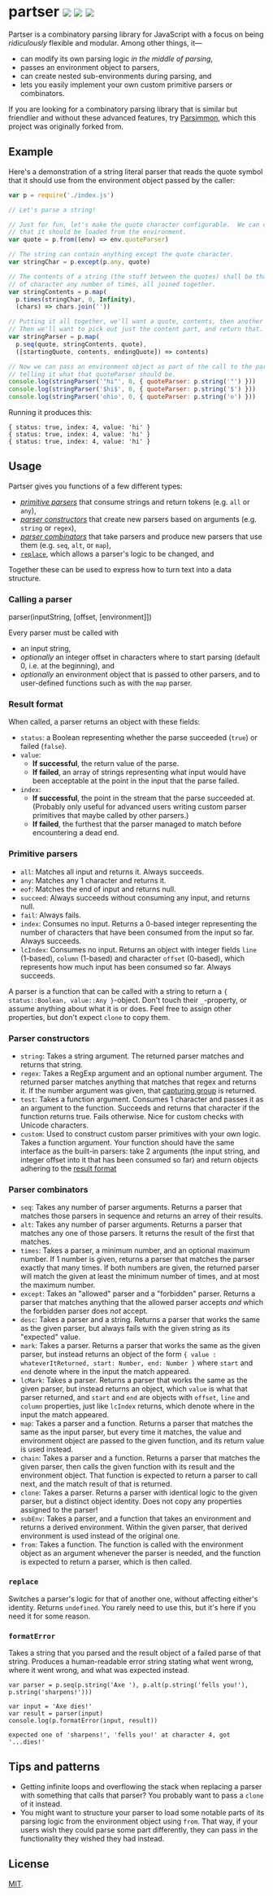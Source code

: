 # partser [![](https://img.shields.io/npm/v/partser.svg?style=flat-square)](https://www.npmjs.com/package/partser) [![](https://img.shields.io/travis/anko/partser.svg?style=flat-square)](https://travis-ci.org/anko/partser) [![](https://img.shields.io/david/anko/partser.svg?style=flat-square)](https://david-dm.org/anko/partser)

Partser is a combinatory parsing library for JavaScript with a focus on being
*ridiculously* flexible and modular.  Among other things, it—

 - can modify its own parsing logic *in the middle of parsing*,
 - passes an environment object to parsers,
 - can create nested sub-environments during parsing, and
 - lets you easily implement your own custom primitive parsers or combinators.

If you are looking for a combinatory parsing library that is similar but
friendlier and without these advanced features, try
[Parsimmon](https://github.com/jneen/parsimmon), which this project was
originally forked from.

## Example

Here's a demonstration of a string literal parser that reads the quote symbol
that it should use from the environment object passed by the caller:

<!-- !test program
# Change requires to the correct import, and strip the final newline.
sed "s/require('partser')/require('.\\/index.js')/g" \
| node \
| head -c -1 -->

<!-- !test in quick example -->

``` js
var p = require('./index.js')

// Let's parse a string!

// Just for fun, let's make the quote character configurable.  We can define
// that it should be loaded from the environment.
var quote = p.from((env) => env.quoteParser)

// The string can contain anything except the quote character.
var stringChar = p.except(p.any, quote)

// The contents of a string (the stuff between the quotes) shall be that sort
// of character any number of times, all joined together.
var stringContents = p.map(
  p.times(stringChar, 0, Infinity),
  (chars) => chars.join(''))

// Putting it all together, we'll want a quote, contents, then another quote.
// Then we'll want to pick out just the content part, and return that.
var stringParser = p.map(
  p.seq(quote, stringContents, quote),
  ([startingQuote, contents, endingQuote]) => contents)

// Now we can pass an environment object as part of the call to the parser,
// telling it what that quoteParser should be.
console.log(stringParser('"hi"', 0, { quoteParser: p.string('"') }))
console.log(stringParser('$hi$', 0, { quoteParser: p.string('$') }))
console.log(stringParser('ohio', 0, { quoteParser: p.string('o') }))
```

Running it produces this:

<!-- !test out quick example -->

```
{ status: true, index: 4, value: 'hi' }
{ status: true, index: 4, value: 'hi' }
{ status: true, index: 4, value: 'hi' }
```

## Usage

Partser gives you functions of a few different types:

 - [*primitive parsers*](#primitive-parsers) that consume strings and return
   tokens (e.g. `all` or `any`),
 - [*parser constructors*](#parser-constructors) that create new parsers based
   on arguments (e.g.  `string` or `regex`),
 - [*parser combinators*](#parser-combinators) that take parsers and produce
   new parsers that use them (e.g.  `seq`, `alt`, or `map`),
 - [`replace`](#replace), which allows a parser's logic to be changed, and

Together these can be used to express how to turn text into a data structure.

### Calling a parser

   parser(inputString, [offset, [environment]])

Every parser must be called with

 - an input string,
 - *optionally* an integer offset in characters where to start parsing (default
   0, i.e. at the beginning), and
 - *optionally* an environment object that is passed to other parsers, and to
   user-defined functions such as with the `map` parser.

### Result format

When called, a parser returns an object with these fields:

 - `status`: a Boolean representing whether the parse succeeded (`true`) or
   failed (`false`).
 - `value`:
   - **If successful**, the return value of the parse.
   - **If failed**, an array of strings representing what input would have been
     acceptable at the point in the input that the parse failed.
 - `index`:
   - **If successful**, the point in the stream that the parse succeeded at.
     (Probably only useful for advanced users writing custom parser primitives
     that maybe called by other parsers.)
   - **If failed**, the furthest that the parser managed to match before
     encountering a dead end.

### Primitive parsers

 - `all`: Matches all input and returns it.  Always succeeds.
 - `any`: Matches any 1 character and returns it.
 - `eof`: Matches the end of input and returns null.
 - `succeed`: Always succeeds without consuming any input, and returns null.
 - `fail`: Always fails.
 - `index`: Consumes no input.  Returns a 0-based integer representing the
   number of characters that have been consumed from the input so far.  Always
   succeeds.
 - `lcIndex`: Consumes no input.  Returns an object with integer fields `line`
   (1-based), `column` (1-based) and character `offset` (0-based), which
   represents how much input has been consumed so far.  Always succeeds.

A parser is a function that can be called with a string to return a `{
status::Boolean, value::Any }`-object.  Don't touch their `_`-property, or
assume anything about what it is or does.  Feel free to assign other properties,
but don't expect `clone` to copy them.

### Parser constructors

 - `string`: Takes a string argument.  The returned parser matches and returns
   that string.
 - `regex`: Takes a RegExp argument and an optional number argument.  The
   returned parser matches anything that matches that regex and returns it.  If
   the number argument was given, that [capturing
   group](https://developer.mozilla.org/en-US/docs/Web/JavaScript/Reference/Global_Objects/RegExp#grouping-back-references)
   is returned.
 - `test`: Takes a function argument.  Consumes 1 character and passes it as an
   argument to the function.  Succeeds and returns that character if the
   function returns true.  Fails otherwise.  Nice for custom checks with
   Unicode characters.
 - `custom`: Used to construct custom parser primitives with your own logic.
   Takes a function argument.  Your function should have the same interface as
   the built-in parsers: take 2 arguments (the input string, and integer offset
   into it that has been consumed so far) and return objects adhering to the
   [result format](#result-format)

### Parser combinators

 - `seq`: Takes any number of parser arguments.  Returns a parser that matches
   those parsers in sequence and returns an arrey of their results.
 - `alt`: Takes any number of parser arguments.  Returns a parser that matches
   any one of those parsers.  It returns the result of the first that matches.
 - `times`: Takes a parser, a minimum number, and an optional maximum number.
   If 1 number is given, returns a parser that matches the parser exactly that
   many times.  If both numbers are given, the returned parser will match the
   given at least the minimum number of times, and at most the maximum number.
 - `except`: Takes an "allowed" parser and a "forbidden" parser.  Returns a
   parser that matches anything that the allowed parser accepts *and* which the
   forbidden parser does *not* accept.
 - `desc`: Takes a parser and a string.  Returns a parser that works the same
   as the given parser, but always fails with the given string as its
   "expected" value.
 - `mark`: Takes a parser.  Returns a parser that works the same as the given
   parser, but instead returns an object of the form `{ value :
   whateverItReturned, start: Number, end: Number }` where `start` and `end`
   denote where in the input the match appeared.
 - `lcMark`: Takes a parser.  Returns a parser that works the same as the given
   parser, but instead returns an object, which `value` is what that parser
   returned, and `start` and `end` are objects with `offset`, `line` and
   `column` properties, just like `lcIndex` returns, which denote where in the
   input the match appeared.
 - `map`: Takes a parser and a function.  Returns a parser that matches the
   same as the input parser, but every time it matches, the value and
   environment object are passed to the given function, and its return value is
   used instead.
 - `chain`: Takes a parser and a function.  Returns a parser that matches the
   given parser, then calls the given function with its result and the
   environment object.  That function is expected to return a parser to call
   next, and the match result of that is returned.
 - `clone`: Takes a parser.  Returns a parser with identical logic to the given
   parser, but a distinct object identity.  Does not copy any properties
   assigned to the parser!
 - `subEnv`: Takes a parser, and a function that takes an environment and
   returns a derived environment.  Within the given parser, that derived
   environment is used instead of the original one.
 - `from`: Takes a function.  The function is called with the environment
   object as an argument whenever the parser is needed, and the function is
   expected to return a parser, which is then called.

### `replace`

Switches a parser's logic for that of another one, without affecting either's
identity.  Returns `undefined`.  You rarely need to use this, but it's here if
you need it for some reason.

### `formatError`

Takes a string that you parsed and the result object of a failed parse of that
string.  Produces a human-readable error string stating what went wrong, where
it went wrong, and what was expected instead.

<!-- !test program
# Insert import line to input, and delete final newline from output.
sed "1ivar p = require('.\\/index');" \
| node \
| head -c -1 -->

<!-- !test in formatError -->

    var parser = p.seq(p.string('Axe '), p.alt(p.string('fells you!'), p.string('sharpens!')))

    var input = 'Axe dies!'
    var result = parser(input)
    console.log(p.formatError(input, result))

<!-- !test out formatError -->

    expected one of 'sharpens!', 'fells you!' at character 4, got '...dies!'

## Tips and patterns

 - Getting infinite loops and overflowing the stack when replacing a parser
   with something that calls that parser?  You probably want to pass a `clone`
   of it instead.
 - You might want to structure your parser to load some notable parts of its
   parsing logic from the environment object using `from`.  That way, if your
   users wish they could parse some part differently, they can pass in the
   functionality they wished they had instead.

## License

[MIT](#LICENSE).
